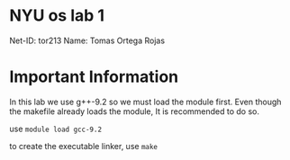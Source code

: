 # NYU os lab 1

Net-ID: tor213
Name: Tomas Ortega Rojas

# Important Information

In this lab we use g++-9.2 so we must load the module first. Even though the makefile already loads the module, It is recommended to do so.

use ```module load gcc-9.2```

to create the executable linker, use ```make```

